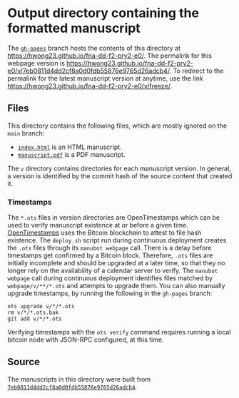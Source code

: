 # Output directory containing the formatted manuscript

The [`gh-pages`](https://github.com/hwong23/fna-dd-f2-pry2-e0/tree/gh-pages) branch hosts the contents of this directory at <https://hwong23.github.io/fna-dd-f2-pry2-e0/>.
The permalink for this webpage version is <https://hwong23.github.io/fna-dd-f2-pry2-e0/v/7eb0811d4dd2cf8a0d0fdb55876e9765d26adcb4/>.
To redirect to the permalink for the latest manuscript version at anytime, use the link <https://hwong23.github.io/fna-dd-f2-pry2-e0/v/freeze/>.

## Files

This directory contains the following files, which are mostly ignored on the `main` branch:

+ [`index.html`](index.html) is an HTML manuscript.
+ [`manuscript.pdf`](manuscript.pdf) is a PDF manuscript.

The `v` directory contains directories for each manuscript version.
In general, a version is identified by the commit hash of the source content that created it.

### Timestamps

The `*.ots` files in version directories are OpenTimestamps which can be used to verify manuscript existence at or before a given time.
[OpenTimestamps](https://opentimestamps.org/) uses the Bitcoin blockchain to attest to file hash existence.
The `deploy.sh` script run during continuous deployment creates the `.ots` files through its `manubot webpage` call.
There is a delay before timestamps get confirmed by a Bitcoin block.
Therefore, `.ots` files are initially incomplete and should be upgraded at a later time, so that they no longer rely on the availability of a calendar server to verify.
The `manubot webpage` call during continuous deployment identifies files matched by `webpage/v/**/*.ots` and attempts to upgrade them.
You can also manually upgrade timestamps, by running the following in the `gh-pages` branch:

```shell
ots upgrade v/*/*.ots
rm v/*/*.ots.bak
git add v/*/*.ots
```

Verifying timestamps with the `ots verify` command requires running a local bitcoin node with JSON-RPC configured, at this time.

## Source

The manuscripts in this directory were built from
[`7eb0811d4dd2cf8a0d0fdb55876e9765d26adcb4`](https://github.com/hwong23/fna-dd-f2-pry2-e0/commit/7eb0811d4dd2cf8a0d0fdb55876e9765d26adcb4).
